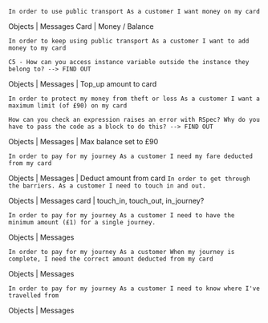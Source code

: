 `In order to use public transport
As a customer
I want money on my card`

Objects | Messages
Card    | Money / Balance

`In order to keep using public transport
As a customer
I want to add money to my card`

`C5 - How can you access instance variable outside the instance they belong to? --> FIND OUT`

Objects | Messages
        | Top_up amount to card

`In order to protect my money from theft or loss
As a customer
I want a maximum limit (of £90) on my card`

`How can you check an expression raises an error with RSpec? Why do you have to pass the code as a block to do this? --> FIND OUT`

Objects | Messages
        | Max balance set to £90

`In order to pay for my journey
As a customer
I need my fare deducted from my card`

Objects | Messages
        | Deduct amount from card
`In order to get through the barriers.
As a customer
I need to touch in and out.`

Objects | Messages
card    | touch_in, touch_out, in_journey?

`In order to pay for my journey
As a customer
I need to have the minimum amount (£1) for a single journey.`

Objects | Messages

`In order to pay for my journey
As a customer
When my journey is complete, I need the correct amount deducted from my card`

Objects | Messages

`In order to pay for my journey
As a customer
I need to know where I've travelled from`

Objects | Messages
